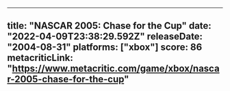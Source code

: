 
---
title: "NASCAR 2005: Chase for the Cup"
date: "2022-04-09T23:38:29.592Z"
releaseDate: "2004-08-31"
platforms: ["xbox"]
score: 86
metacriticLink: "https://www.metacritic.com/game/xbox/nascar-2005-chase-for-the-cup"
---
